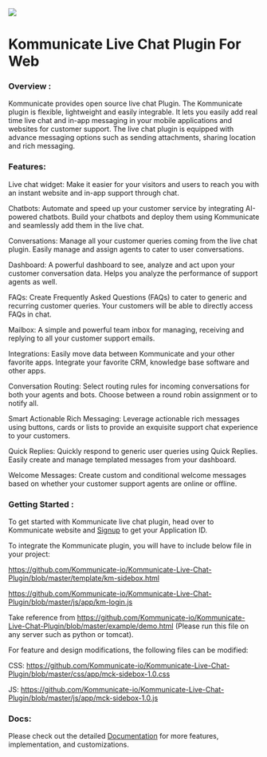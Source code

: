 <img src="https://github.com/Kommunicate-io/Kommunicate-Live-Chat-Plugin/blob/master/images/KM%20Live%20chat%20plugin.png" />

# Kommunicate Live Chat Plugin For Web


### Overview :
Kommunicate provides open source live chat Plugin. The Kommunicate plugin is flexible, lightweight and easily integrable. 
It lets you easily add real time live chat and in-app messaging in your mobile applications and websites for customer support.
The live chat plugin is equipped with advance messaging options such as sending attachments, sharing location and rich messaging.


### Features:

Live chat widget:  Make it easier for your visitors and users to reach you with an instant website and in-app support through chat. 

Chatbots: Automate and speed up your customer service by integrating AI-powered chatbots. Build your chatbots and deploy them using Kommunicate and seamlessly add them in the live chat.

Conversations: Manage all your customer queries coming from the live chat plugin. Easily manage and assign agents to cater to user conversations.

Dashboard: A powerful dashboard to see, analyze and act upon your customer conversation data. Helps you analyze the performance of support agents as well.

FAQs: Create Frequently Asked Questions (FAQs) to cater to generic and recurring customer queries. Your customers will be able to directly access FAQs in chat.

Mailbox: A simple and powerful team inbox for managing, receiving and replying to all your customer support emails. 

Integrations: Easily move data between Kommunicate and your other favorite apps. Integrate your favorite CRM, knowledge base software and other apps.

Conversation Routing: Select routing rules for incoming conversations for both your agents and bots. Choose between a round robin assignment or to notify all.

Smart Actionable Rich Messaging: Leverage actionable rich messages using buttons, cards or lists to provide an exquisite support chat experience to your customers.

Quick Replies: Quickly respond to generic user queries using Quick Replies. Easily create and manage templated messages from your dashboard.

Welcome Messages: Create custom and conditional welcome messages based on whether your customer support agents are online or offline. 

### Getting Started :

To get started with Kommunicate live chat plugin, head over to Kommunicate website and [Signup](https://dashboard.kommunicate.io/signup?utm_source=github&utm_medium=readme&utm_campaign=web) to get your Application ID. 

To integrate the Kommunicate plugin, you will have to include below file in your project:

https://github.com/Kommunicate-io/Kommunicate-Live-Chat-Plugin/blob/master/template/km-sidebox.html

https://github.com/Kommunicate-io/Kommunicate-Live-Chat-Plugin/blob/master/js/app/km-login.js

Take reference from  https://github.com/Kommunicate-io/Kommunicate-Live-Chat-Plugin/blob/master/example/demo.html (Please run this file on any server such as python or tomcat).

For feature and design modifications, the following files can be modified:

CSS: https://github.com/Kommunicate-io/Kommunicate-Live-Chat-Plugin/blob/master/css/app/mck-sidebox-1.0.css

JS: https://github.com/Kommunicate-io/Kommunicate-Live-Chat-Plugin/blob/master/js/app/mck-sidebox-1.0.js


### Docs:

Please check out the detailed [Documentation](https://docs.kommunicate.io/docs/web-installation.html) for more features, implementation, and customizations.
